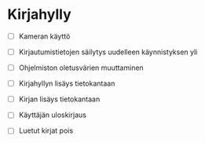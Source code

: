 # Kirjahylly

- [ ] Kameran käyttö
- [ ] Kirjautumistietojen säilytys uudelleen käynnistyksen yli
- [ ] Ohjelmiston oletusvärien muuttaminen

- [ ] Kirjahyllyn lisäys tietokantaan
- [ ] Kirjan lisäys tietokantaan
- [ ] Käyttäjän uloskirjaus
- [ ] Luetut kirjat pois

